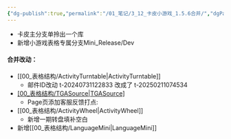 ```yaml
---
{"dg-publish":true,"permalink":"/01_笔记/3_12_卡皮小游戏_1.5.6合并/","dgPassFrontmatter":true}
---
```


+ 卡皮主分支单拎出一个库
+ 新增小游戏表格专属分支Mini_Release/Dev

#### 合并改动：
+ [[00_表格结构/ActivityTurntable\|ActivityTurntable]]
	+ 邮件ID改动 t-20240731122833 改成了 t-20250211074534
+ [[00_表格结构/TGASource\|TGASource]](有差异)
	+ Page页添加客服反馈打点:
+ [[00_表格结构/ActivityWheel\|ActivityWheel]]
	+ 新增一期转盘填补空白
+ 新增[[00_表格结构/LanguageMini\|LanguageMini]]